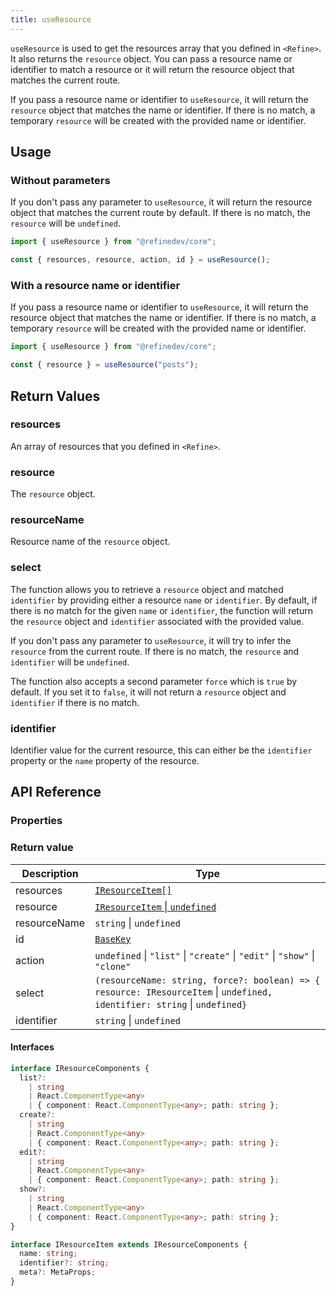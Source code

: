 ```yaml
---
title: useResource
---
```


`useResource` is used to get the resources array that you defined in `<Refine>`. It also returns the `resource` object. You can pass a resource name or identifier to match a resource or it will return the resource object that matches the current route.

If you pass a resource name or identifier to `useResource`, it will return the `resource` object that matches the name or identifier. If there is no match, a temporary `resource` will be created with the provided name or identifier.

## Usage

### Without parameters

If you don't pass any parameter to `useResource`, it will return the resource object that matches the current route by default. If there is no match, the `resource` will be `undefined`.

```ts
import { useResource } from "@refinedev/core";

const { resources, resource, action, id } = useResource();
```

### With a resource name or identifier

If you pass a resource name or identifier to `useResource`, it will return the resource object that matches the name or identifier. If there is no match, a temporary `resource` will be created with the provided name or identifier.

```ts
import { useResource } from "@refinedev/core";

const { resource } = useResource("posts");
```

## Return Values

### resources

An array of resources that you defined in `<Refine>`.

### resource

The `resource` object.

### resourceName

Resource name of the `resource` object.

### select

The function allows you to retrieve a `resource` object and matched `identifier` by providing either a resource `name` or `identifier`. By default, if there is no match for the given `name` or `identifier`, the function will return the `resource` object and `identifier` associated with the provided value.

If you don't pass any parameter to `useResource`, it will try to infer the `resource` from the current route. If there is no match, the `resource` and `identifier` will be `undefined`.

The function also accepts a second parameter `force` which is `true` by default. If you set it to `false`, it will not return a `resource` object and `identifier` if there is no match.

### identifier

Identifier value for the current resource, this can either be the `identifier` property or the `name` property of the resource.

## API Reference

### Properties

<PropsTable module="@refinedev/core/useResource"  />

### Return value

| Description  | Type                                                                                                                      |
| ------------ | ------------------------------------------------------------------------------------------------------------------------- |
| resources    | [`IResourceItem[]`](#interfaces)                                                                                          |
| resource     | [`IResourceItem` \| `undefined`](#interfaces)                                                                             |
| resourceName | `string` \| `undefined`                                                                                                   |
| id           | [`BaseKey`](/docs/core/interface-references#basekey)                                                                      |
| action       | `undefined` \| `"list"` \| `"create"` \| `"edit"` \| `"show"` \| `"clone"`                                                |
| select       | `(resourceName: string, force?: boolean) => { resource: IResourceItem` \| `undefined, identifier: string` \| `undefined}` |
| identifier   | `string` \| `undefined`                                                                                                   |

#### Interfaces

```ts
interface IResourceComponents {
  list?:
    | string
    | React.ComponentType<any>
    | { component: React.ComponentType<any>; path: string };
  create?:
    | string
    | React.ComponentType<any>
    | { component: React.ComponentType<any>; path: string };
  edit?:
    | string
    | React.ComponentType<any>
    | { component: React.ComponentType<any>; path: string };
  show?:
    | string
    | React.ComponentType<any>
    | { component: React.ComponentType<any>; path: string };
}

interface IResourceItem extends IResourceComponents {
  name: string;
  identifier?: string;
  meta?: MetaProps;
}
```

